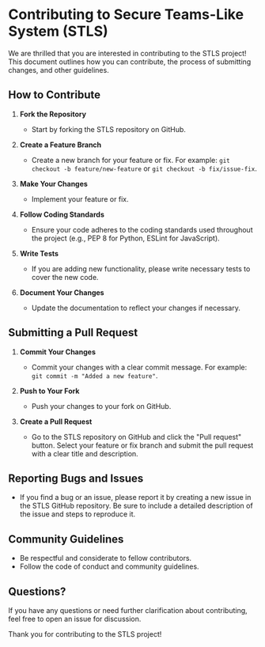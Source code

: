 # Contributing to Secure Teams-Like System (STLS)

We are thrilled that you are interested in contributing to the STLS project! This document outlines how you can contribute, the process of submitting changes, and other guidelines.

## How to Contribute

1. **Fork the Repository**
   - Start by forking the STLS repository on GitHub.

2. **Create a Feature Branch**
   - Create a new branch for your feature or fix. For example: `git checkout -b feature/new-feature` or `git checkout -b fix/issue-fix`.

3. **Make Your Changes**
   - Implement your feature or fix.

4. **Follow Coding Standards**
   - Ensure your code adheres to the coding standards used throughout the project (e.g., PEP 8 for Python, ESLint for JavaScript).

5. **Write Tests**
   - If you are adding new functionality, please write necessary tests to cover the new code.

6. **Document Your Changes**
   - Update the documentation to reflect your changes if necessary.

## Submitting a Pull Request

1. **Commit Your Changes**
   - Commit your changes with a clear commit message. For example: `git commit -m "Added a new feature"`.

2. **Push to Your Fork**
   - Push your changes to your fork on GitHub.

3. **Create a Pull Request**
   - Go to the STLS repository on GitHub and click the "Pull request" button. Select your feature or fix branch and submit the pull request with a clear title and description.

## Reporting Bugs and Issues

- If you find a bug or an issue, please report it by creating a new issue in the STLS GitHub repository. Be sure to include a detailed description of the issue and steps to reproduce it.

## Community Guidelines

- Be respectful and considerate to fellow contributors.
- Follow the code of conduct and community guidelines.

## Questions?

If you have any questions or need further clarification about contributing, feel free to open an issue for discussion.

Thank you for contributing to the STLS project!
